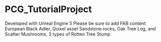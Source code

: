 # PCG_TutorialProject

Developed with Unreal Engine 5
Please be sure to add FAB content
European Black Adler,
 Quixel asset Sandstone rocks,
Oak Tree Log, and Scatter Mushrooms,
3 types of Rotten Tree Stump
